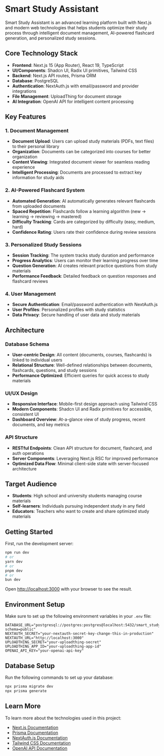 # Smart Study Assistant

Smart Study Assistant is an advanced learning platform built with Next.js and modern web technologies that helps students optimize their study process through intelligent document management, AI-powered flashcard generation, and personalized study sessions.

## Core Technology Stack

- **Frontend**: Next.js 15 (App Router), React 19, TypeScript
- **UI/Components**: Shadcn UI, Radix UI primitives, Tailwind CSS
- **Backend**: Next.js API routes, Prisma ORM
- **Database**: PostgreSQL
- **Authentication**: NextAuth.js with email/password and provider integrations
- **File Management**: UploadThing for document storage
- **AI Integration**: OpenAI API for intelligent content processing

## Key Features

### 1. Document Management

- **Document Upload**: Users can upload study materials (PDFs, text files) to their personal library
- **Organization**: Documents can be categorized into courses for better organization
- **Content Viewing**: Integrated document viewer for seamless reading experience
- **Intelligent Processing**: Documents are processed to extract key information for study aids

### 2. AI-Powered Flashcard System

- **Automated Generation**: AI automatically generates relevant flashcards from uploaded documents
- **Spaced Repetition**: Flashcards follow a learning algorithm (new → learning → reviewing → mastered)
- **Difficulty Tracking**: Cards are categorized by difficulty (easy, medium, hard)
- **Confidence Rating**: Users rate their confidence during review sessions

### 3. Personalized Study Sessions

- **Session Tracking**: The system tracks study duration and performance
- **Progress Analytics**: Users can monitor their learning progress over time
- **Question Generation**: AI creates relevant practice questions from study materials
- **Performance Feedback**: Detailed feedback on question responses and flashcard reviews

### 4. User Management

- **Secure Authentication**: Email/password authentication with NextAuth.js
- **User Profiles**: Personalized profiles with study statistics
- **Data Privacy**: Secure handling of user data and study materials

## Architecture

### Database Schema

- **User-centric Design**: All content (documents, courses, flashcards) is linked to individual users
- **Relational Structure**: Well-defined relationships between documents, flashcards, questions, and study sessions
- **Performance Optimized**: Efficient queries for quick access to study materials

### UI/UX Design

- **Responsive Interface**: Mobile-first design approach using Tailwind CSS
- **Modern Components**: Shadcn UI and Radix primitives for accessible, consistent UI
- **Dashboard Overview**: At-a-glance view of study progress, recent documents, and key metrics

### API Structure

- **RESTful Endpoints**: Clean API structure for document, flashcard, and auth operations
- **Server Components**: Leveraging Next.js RSC for improved performance
- **Optimized Data Flow**: Minimal client-side state with server-focused architecture

## Target Audience

- **Students**: High school and university students managing course materials
- **Self-learners**: Individuals pursuing independent study in any field
- **Educators**: Teachers who want to create and share optimized study materials

## Getting Started

First, run the development server:

```bash
npm run dev
# or
yarn dev
# or
pnpm dev
# or
bun dev
```

Open [http://localhost:3000](http://localhost:3000) with your browser to see the result.

## Environment Setup

Make sure to set up the following environment variables in your `.env` file:

```
DATABASE_URL="postgresql://postgres:postgres@localhost:5432/smart_study_assistant?schema=public"
NEXTAUTH_SECRET="your-nextauth-secret-key-change-this-in-production"
NEXTAUTH_URL="http://localhost:3000"
UPLOADTHING_SECRET="your-uploadthing-secret"
UPLOADTHING_APP_ID="your-uploadthing-app-id"
OPENAI_API_KEY="your-openai-api-key"
```

## Database Setup

Run the following commands to set up your database:

```bash
npx prisma migrate dev
npx prisma generate
```

## Learn More

To learn more about the technologies used in this project:

- [Next.js Documentation](https://nextjs.org/docs)
- [Prisma Documentation](https://www.prisma.io/docs)
- [NextAuth.js Documentation](https://next-auth.js.org/getting-started/introduction)
- [Tailwind CSS Documentation](https://tailwindcss.com/docs)
- [OpenAI API Documentation](https://platform.openai.com/docs/api-reference)
